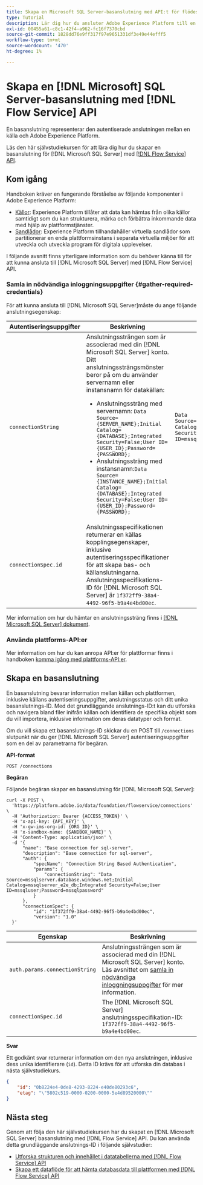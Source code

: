 ```yaml
---
title: Skapa en Microsoft SQL Server-basanslutning med API:t för flödestjänsten
type: Tutorial
description: Lär dig hur du ansluter Adobe Experience Platform till en Microsoft SQL Server med API:t för Flow Service.
exl-id: 00455a61-c8c1-42f4-a962-fc16f7370cbd
source-git-commit: 1828dd76e9ff317f97e9651331df3e49e44efff5
workflow-type: tm+mt
source-wordcount: '470'
ht-degree: 1%

---
```


# Skapa en [!DNL Microsoft] SQL Server-basanslutning med [!DNL Flow Service] API

En basanslutning representerar den autentiserade anslutningen mellan en källa och Adobe Experience Platform.

Läs den här självstudiekursen för att lära dig hur du skapar en basanslutning för [!DNL Microsoft SQL Server] med [[!DNL Flow Service] API](https://www.adobe.io/experience-platform-apis/references/flow-service/).

## Kom igång

Handboken kräver en fungerande förståelse av följande komponenter i Adobe Experience Platform:

* [Källor](../../../../home.md): Experience Platform tillåter att data kan hämtas från olika källor samtidigt som du kan strukturera, märka och förbättra inkommande data med hjälp av plattformstjänster.
* [Sandlådor](../../../../../sandboxes/home.md): Experience Platform tillhandahåller virtuella sandlådor som partitionerar en enda plattformsinstans i separata virtuella miljöer för att utveckla och utveckla program för digitala upplevelser.

I följande avsnitt finns ytterligare information som du behöver känna till för att kunna ansluta till [!DNL Microsoft SQL Server] med [!DNL Flow Service] API.

### Samla in nödvändiga inloggningsuppgifter {#gather-required-credentials}

För att kunna ansluta till [!DNL Microsoft SQL Server]måste du ange följande anslutningsegenskap:

| Autentiseringsuppgifter | Beskrivning | Exempel |
| --- | --- | --- |
| `connectionString` | Anslutningssträngen som är associerad med din [!DNL Microsoft SQL Server] konto. Ditt anslutningssträngsmönster beror på om du använder servernamn eller instansnamn för datakällan:<ul><li>Anslutningssträng med servernamn: `Data Source={SERVER_NAME};Initial Catalog={DATABASE};Integrated Security=False;User ID={USER_ID};Password={PASSWORD};`</li><li>Anslutningssträng med instansnamn:`Data Source={INSTANCE_NAME};Initial Catalog={DATABASE};Integrated Security=False;User ID={USER_ID};Password={PASSWORD};` | `Data Source=mssqlserver.database.windows.net;Initial Catalog=mssqlserver_e2e_db;Integrated Security=False;User ID=mssqluser;Password=mssqlpassword` |
| `connectionSpec.id` | Anslutningsspecifikationen returnerar en källas kopplingsegenskaper, inklusive autentiseringsspecifikationer för att skapa bas- och källanslutningarna. Anslutningsspecifikations-ID för [!DNL Microsoft SQL Server] är `1f372ff9-38a4-4492-96f5-b9a4e4bd00ec`. |

Mer information om hur du hämtar en anslutningssträng finns i [[!DNL Microsoft SQL Server] dokument](https://docs.microsoft.com/en-us/dotnet/framework/data/adonet/sql/authentication-in-sql-server).

### Använda plattforms-API:er

Mer information om hur du kan anropa API:er för plattformar finns i handboken [komma igång med plattforms-API:er](../../../../../landing/api-guide.md).

## Skapa en basanslutning

En basanslutning bevarar information mellan källan och plattformen, inklusive källans autentiseringsuppgifter, anslutningsstatus och ditt unika basanslutnings-ID. Med det grundläggande anslutnings-ID:t kan du utforska och navigera bland filer inifrån källan och identifiera de specifika objekt som du vill importera, inklusive information om deras datatyper och format.

Om du vill skapa ett basanslutnings-ID skickar du en POST till `/connections` slutpunkt när du ger [!DNL Microsoft SQL Server] autentiseringsuppgifter som en del av parametrarna för begäran.

**API-format**

```https
POST /connections
```

**Begäran**

Följande begäran skapar en basanslutning för [!DNL Microsoft SQL Server]:

```shell
curl -X POST \
  'https://platform.adobe.io/data/foundation/flowservice/connections' \
  -H 'Authorization: Bearer {ACCESS_TOKEN}' \
  -H 'x-api-key: {API_KEY}' \
  -H 'x-gw-ims-org-id: {ORG_ID}' \
  -H 'x-sandbox-name: {SANDBOX_NAME}' \
  -H 'Content-Type: application/json' \
  -d '{
      "name": "Base connection for sql-server",
      "description": "Base connection for sql-server",
      "auth": {
          "specName": "Connection String Based Authentication",
          "params": {
              "connectionString": "Data Source=mssqlserver.database.windows.net;Initial Catalog=mssqlserver_e2e_db;Integrated Security=False;User ID=mssqluser;Password=mssqlpassword"
          }
      },
      "connectionSpec": {
          "id": "1f372ff9-38a4-4492-96f5-b9a4e4bd00ec",
          "version": "1.0"
  }'
```

| Egenskap | Beskrivning |
| --- | --- |
| `auth.params.connectionString` | Anslutningssträngen som är associerad med din [!DNL Microsoft SQL Server] konto. Läs avsnittet om [samla in nödvändiga inloggningsuppgifter](#gather-required-credentials) för mer information. |
| `connectionSpec.id` | The [!DNL Microsoft SQL Server] anslutningsspecifikation-ID: `1f372ff9-38a4-4492-96f5-b9a4e4bd00ec`. |

**Svar**

Ett godkänt svar returnerar information om den nya anslutningen, inklusive dess unika identifierare (`id`). Detta ID krävs för att utforska din databas i nästa självstudiekurs.

```json
{
    "id": "0b8224e4-0de8-4293-8224-e40de80293c6",
    "etag": "\"5802c519-0000-0200-0000-5e4d89520000\""
}
```

## Nästa steg

Genom att följa den här självstudiekursen har du skapat en [!DNL Microsoft SQL Server] basanslutning med [!DNL Flow Service] API. Du kan använda detta grundläggande anslutnings-ID i följande självstudier:

* [Utforska strukturen och innehållet i datatabellerna med [!DNL Flow Service] API](../../explore/tabular.md)
* [Skapa ett dataflöde för att hämta databasdata till plattformen med [!DNL Flow Service] API](../../collect/database-nosql.md)